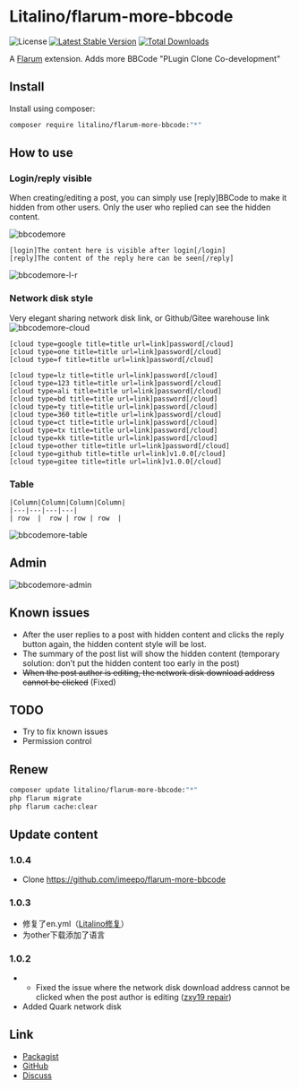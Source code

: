 # Litalino/flarum-more-bbcode

![License](https://img.shields.io/badge/license-MIT-blue.svg) [![Latest Stable Version](https://img.shields.io/packagist/v/litalino/flarum-more-bbcode.svg)](https://packagist.org/packages/litalino/flarum-more-bbcode) [![Total Downloads](https://img.shields.io/packagist/dt/litalino/flarum-more-bbcode.svg)](https://packagist.org/packages/litalino/flarum-more-bbcode)

A [Flarum](http://flarum.org) extension. Adds more BBCode "PLugin Clone Co-development" 

## Install

Install using composer:

```sh
composer require litalino/flarum-more-bbcode:"*"
```

## How to use

### Login/reply visible
When creating/editing a post, you can simply use [reply]BBCode to make it hidden from other users. Only the user who replied can see the hidden content.

![bbcodemore](https://github.com/Litalino/flarum-more-bbcode/assets/99712477/00c5a59a-4f7b-4d45-9c56-ff03b2746df4)


```bbcode
[login]The content here is visible after login[/login]
[reply]The content of the reply here can be seen[/reply]
```

![bbcodemore-l-r](https://github.com/Litalino/flarum-more-bbcode/assets/99712477/e1875798-23d3-46d3-ae3c-2e1cf5627f57)


### Network disk style
Very elegant sharing network disk link, or Github/Gitee warehouse link
![bbcodemore-cloud](https://github.com/Litalino/flarum-more-bbcode/assets/99712477/ccbbfbd0-3002-46c8-98e1-3933fd1f8db8)

```bbcode
[cloud type=google title=title url=link]password[/cloud]
[cloud type=one title=title url=link]password[/cloud]
[cloud type=f title=title url=link]password[/cloud]

[cloud type=lz title=title url=link]password[/cloud]
[cloud type=123 title=title url=link]password[/cloud]
[cloud type=ali title=title url=link]password[/cloud]
[cloud type=bd title=title url=link]password[/cloud]
[cloud type=ty title=title url=link]password[/cloud]
[cloud type=360 title=title url=link]password[/cloud]
[cloud type=ct title=title url=link]password[/cloud]
[cloud type=tx title=title url=link]password[/cloud]
[cloud type=kk title=title url=link]password[/cloud]
[cloud type=other title=title url=link]password[/cloud]
[cloud type=github title=title url=link]v1.0.0[/cloud]
[cloud type=gitee title=title url=link]v1.0.0[/cloud]
```
### Table
```
|Column|Column|Column|Column|
|---|---|---|---|
| row  |  row | row | row  |
```
![bbcodemore-table](https://github.com/Litalino/flarum-more-bbcode/assets/99712477/606f4879-70f6-4d0b-978c-edfb27baf19c)


## Admin
![bbcodemore-admin](https://github.com/Litalino/flarum-more-bbcode/assets/99712477/07383669-fae7-41f5-b256-361c51bcf273)


## Known issues

* After the user replies to a post with hidden content and clicks the reply button again, the hidden content style will be lost.
* The summary of the post list will show the hidden content (temporary solution: don’t put the hidden content too early in the post)
* ~~When the post author is editing, the network disk download address cannot be clicked~~ (Fixed)

## TODO
* Try to fix known issues
* Permission control
  

## Renew

```sh
composer update litalino/flarum-more-bbcode:"*"
php flarum migrate
php flarum cache:clear
```

## Update content
### 1.0.4
* Clone https://github.com/imeepo/flarum-more-bbcode
### 1.0.3
* 修复了en.yml（[Litalino修复](https://github.com/imeepo/flarum-more-bbcode/pull/2/commits/5ac34546d7a6c372af65471c22c2304943c3f0f0)）
* 为other下载添加了语言
### 1.0.2
* * Fixed the issue where the network disk download address cannot be clicked when the post author is editing ([zxy19 repair](https://github.com/imeepo/flarum-more-bbcode/commit/c1e4cfcde7c1de0314be5656306fe9c7c81b9e2b))
* Added Quark network disk

## Link

- [Packagist](https://packagist.org/packages/litalino/flarum-more-bbcode)
- [GitHub](https://github.com/litalino/flarum-more-bbcode)
- [Discuss](https://discuss.flarum.org/d/33616-bbcode-more-bbcode)
